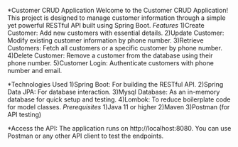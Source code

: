 *Customer CRUD Application
        Welcome to the Customer CRUD Application! This project is designed to manage customer information through a simple yet powerful RESTful API built using Spring Boot.
*Features*
  1)Create Customer: Add new customers with essential details.
  2)Update Customer: Modify existing customer information by phone number.
  3)Retrieve Customers: Fetch all customers or a specific customer by phone number.
  4)Delete Customer: Remove a customer from the database using their phone number.
  5)Customer Login: Authenticate customers with phone number and email.

*Technologies Used
  1)Spring Boot: For building the RESTful API.
  2)Spring Data JPA: For database interaction.
  3)Mysql Database: As an in-memory database for quick setup and testing.
  4)Lombok: To reduce boilerplate code for model classes.
*Prerequisites*
  1)Java 11 or higher
  2)Maven
  3)Postman (for API testing)

*Access the API:
  The application runs on http://localhost:8080. You can use Postman or any other API client to test the endpoints.
